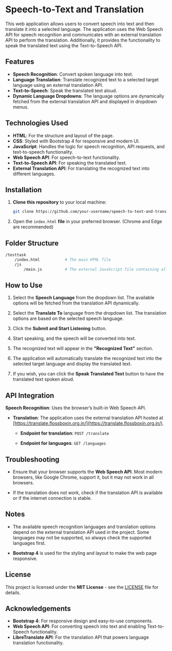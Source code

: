# Speech-to-Text and Translation

This web application allows users to convert speech into text and then translate it into a selected language. The application uses the Web Speech API for speech recognition and communicates with an external translation API to perform the translation. Additionally, it provides the functionality to speak the translated text using the Text-to-Speech API.

## Features

- **Speech Recognition**: Convert spoken language into text.
- **Language Translation**: Translate recognized text to a selected target language using an external translation API.
- **Text-to-Speech**: Speak the translated text aloud.
- **Dynamic Language Dropdowns**: The language options are dynamically fetched from the external translation API and displayed in dropdown menus.

## Technologies Used

- **HTML**: For the structure and layout of the page.
- **CSS**: Styled with Bootstrap 4 for responsive and modern UI.
- **JavaScript**: Handles the logic for speech recognition, API requests, and text-to-speech functionality.
- **Web Speech API**: For speech-to-text functionality.
- **Text-to-Speech API**: For speaking the translated text.
- **External Translation API**: For translating the recognized text into different languages.

## Installation

1. **Clone this repository** to your local machine:

   ```bash
   git clone https://github.com/your-username/speech-to-text-and-translation.git
2. Open the `index.html` **file** in your preferred browser. (Chrome and Edge are recommended)

## Folder Structure

```bash
/testtask
    /index.html           # The main HTML file
    /js
        /main.js          # The external JavaScript file containing all the logic
```

## How to Use

1. Select the **Speech Language** from the dropdown list. The available options will be fetched from the translation API dynamically.
   
2. Select the **Translate To** language from the dropdown list. The translation options are based on the selected speech language.

3. Click the **Submit and Start Listening** button.

4. Start speaking, and the speech will be converted into text.

5. The recognized text will appear in the **"Recognized Text"** section.

6. The application will automatically translate the recognized text into the selected target language and display the translated text.

7. If you wish, you can click the **Speak Translated Text** button to have the translated text spoken aloud.

## API Integration

**Speech Recognition**: Uses the browser’s built-in Web Speech API.

- **Translation**: The application uses the external translation API hosted at [https://translate.flossboxin.org.in/](https://translate.flossboxin.org.in/).

  - **Endpoint for translation**: `POST /translate`

  - **Endpoint for languages**: `GET /languages`

## Troubleshooting

- Ensure that your browser supports the **Web Speech API**. Most modern browsers, like Google Chrome, support it, but it may not work in all browsers.

- If the translation does not work, check if the translation API is available or if the internet connection is stable.

## Notes

- The available speech recognition languages and translation options depend on the external translation API used in the project. Some languages may not be supported, so always check the supported languages first.

- **Bootstrap 4** is used for the styling and layout to make the web page responsive.

## License

This project is licensed under the **MIT License** - see the [LICENSE](LICENSE) file for details.

## Acknowledgements

- **Bootstrap 4**: For responsive design and easy-to-use components.
- **Web Speech API**: For converting speech into text and enabling Text-to-Speech functionality.
- **LibreTranslate API**: For the translation API that powers language translation functionality.
